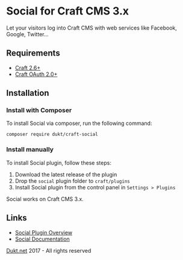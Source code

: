 # Social for Craft CMS 3.x

Let your visitors log into Craft CMS with web services like Facebook, Google, Twitter…


## Requirements

- [Craft 2.6+](https://craftcms.com/)
- [Craft OAuth 2.0+](https://dukt.net/craft/oauth)

## Installation

### Install with Composer

To install Social via composer, run the following command:

    composer require dukt/craft-social

### Install manually

To install Social plugin, follow these steps:

1. Download the latest release of the plugin
2. Drop the `social` plugin folder to `craft/plugins`
3. Install Social plugin from the control panel in `Settings > Plugins`

Social works on Craft CMS 3.x.

## Links

- [Social Plugin Overview](https://dukt.net/craft/social/)
- [Social Documentation](https://dukt.net/craft/social/docs)

[Dukt.net](https://dukt.net/) 2017 - All rights reserved